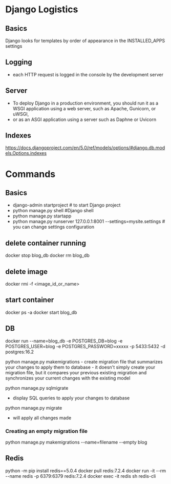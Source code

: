 # Django Logistics

## Basics
Django looks for templates by order of appearance in the INSTALLED_APPS settings

## Logging
- each HTTP request is logged in the console by the development server

## Server
- To deploy Django in a production environment, you should run it as a WSGI application using a web server, such as Apache, Gunicorn, or uWSGI,
- or as an ASGI application using a server such as Daphne or Uvicorn

## Indexes
https://docs.djangoproject.com/en/5.0/ref/models/options/#django.db.models.Options.indexes


# Commands

## Basics
- django-admin startproject <project name> # to start Django project
- python manage.py shell #Django shell
- python manage.py startapp <appname>
- python manage.py runserver 127.0.0.1:8001 --settings=mysite.settings # you can change settings configuration

## delete container running
docker stop blog_db
docker rm blog_db

## delete image
docker rmi -f <image_id_or_name>

## start container
docker ps -a
docker start blog_db

## DB
docker run --name=blog_db -e POSTGRES_DB=blog -e POSTGRES_USER=blog -e POSTGRES_PASSWORD=xxxxx -p 5433:5432 -d postgres:16.2

python manage.py makemigrations <appname> 
    - create migration file that summarizes your changes to apply them to database
    - it doesn't simply create your migration file, but it compares your previous existing migration and synchronizes your current changes with the existing model

python manage.py sqlmigrate <appname> <migration id>
   - display SQL queries to apply your changes to database

python manage.py migrate
   - will apply all changes made


### Creating an empty migration file
python manage.py makemigrations --name=filename --empty blog


## Redis
python -m pip install redis==5.0.4
docker pull redis:7.2.4
docker run -it --rm --name redis -p 6379:6379 redis:7.2.4
docker exec -it redis sh
redis-cli
